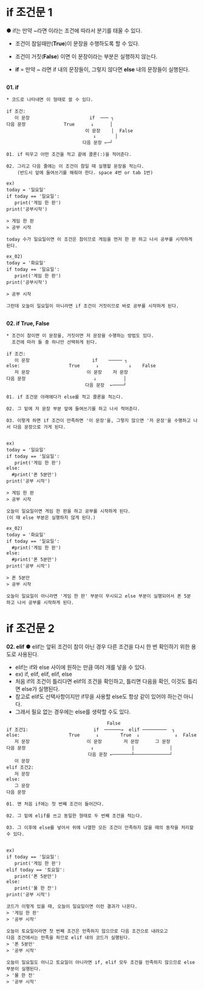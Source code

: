 # if 조건문 1
● if는 만약 ~라면 이라는 조건에 따라서 분기를 태울 수 있다.
* 조건이 참일때만(**True**)이 문장을 수행하도록 할 수 있다.
* 조건이 거짓(**False**) 이면 이 문장이라는 부분은 실행하지 않는다.

* **if** = 만약 ~ 라면 if 내의 문장들이, 그렇지 않다면 **else** 내의 문장들이 실행된다.
##
**01. if**
```
* 코드로 나타내면 이 형태로 쓸 수 있다.

if 조건:                       
   이 문장                      if  ─── ┐
다음 문장              True      ↓      │ 
                             이 문장    │  False
                                ↓       │
                            다음 문장 ←─┘

01. if 띄우고 어떤 조건을 적고 끝에 콜론(:)을 적어준다.

02. 그리고 다음 줄에는 이 조건이 참일 때 실행할 문장을 적는다.
    (반드시 앞에 들여쓰기를 해줘야 한다. space 4번 or tab 1번)
```
``` 
ex)
today = '일요일'
if today == '일요일':
   print('게임 한 판')
print('공부시작')

> 게임 한 판
> 공부 시작

today 수가 일요일이면 이 조건은 참이므로 게임을 먼저 한 판 하고 나서 공부를 시작하게 된다.

ex_02)
today = '화요일'
if today == '일요일':
   print('게임 한 판')
print('공부시작')

> 공부 시작

그런데 오늘이 일요일이 아니라면 if 조건이 거짓이므로 바로 공부를 시작하게 된다.
```
##
**02. if True, False**
```
* 조건이 참이면 이 문장을, 거짓이면 저 문장을 수행하는 방법도 있다.
  조건에 따라 둘 중 하나만 선택하게 된다.

if 조건:
   이 문장                       if    ───── ┐
else:                  True      ↓           ↓    False
   저 문장                     이 문장    저 문장
다음 문장                         ↓          │
                             다음 문장  ←────┘

01. if 조건문 아래에다가 else를 적고 콜론을 적는다.

02. 그 밑에 저 문장 부분 앞에 들여쓰기를 하고 나서 적어준다.

03. 이렇게 하면 if 조건이 만족하면 '이 문장'을, 그렇지 않으면 '저 문장'을 수행하고 나서 다음 문장으로 가게 된다.
```
##
```
ex)
today = '일요일'
if today == '일요일':
   print('게임 한 판')
else:
  #print('폰 5분만')
print('공부 시작')

> 게임 한 판
> 공부 시작

오늘이 일요일이면 게임 한 판을 하고 공부를 시작하게 된다.
(이 때 else 부분은 실행하지 않게 된다.)

ex_02)
today = '화요일'
if today == '일요일':
  #print('게임 한 판')
else:
  #print('폰 5분만')
print('공부 시작')

> 폰 5분만
> 공부 시작

오늘이 일요일이 아니라면 '게임 한 판' 부분이 무시되고 else 부분이 실행되어서 폰 5분 하고 나서 공부를 시작하게 된다.
```
##
# if 조건문 2
**02. elif**
● elif는 앞뒤 조건이 참이 아닌 경우 다른 조건을 다시 한 번 확인하기 위한 용도로 사용된다.
* elif는 if와 else 사이에 원하는 만큼 여러 개를 넣을 수 있다.
* ex) if, elif, elif, elif, else
* 처음 if의 조건이 틀리다면 elif의 조건을 확인하고, 틀리면 다음을 확인, 이것도 틀리면 else가 실행된다.
* 참고로 elif도 선택사항이지만 if무을 사용할 else도 항상 같이 있어야 하는건 아니다.
* 그래서 필요 없는 경우에는 else를 생략할 수도 있다.
```
                                     False
if 조건1:                        if  ──────→  elif ─────────  ┐
else:                  True      ↓        True  ↓             ↓  False
   저 문장                     이 문장        저 문장      그 문장
다음 문장                        ↓              │             │
                              다음 문장 ←───────┴─────────────┘
   이 문장
elif 조건2:
   저 문장
else:
   그 문장
다음 문장
 
01. 맨 처음 if에는 첫 번째 조건이 들어간다.

02. 그 밑에 elif를 쓰고 동일한 형태로 두 번째 조건을 적는다.

03. 그 이후에 else를 넣어서 위에 나열한 모든 조건이 만족하지 않을 때의 동작을 처리할 수 있다.
```
##
```
ex)
if today == '일요일':
   print('게임 한 판')
elif today == '토요일':
   print('폰 5분만')
else:
   print('물 한 잔')
print('공부 시작')

코드가 이렇게 있을 때, 오늘이 일요일이면 이런 결과가 나온다.
> '게임 한 판'
> '공부 시작'

오늘이 토요일이라면 첫 번째 조건은 만족하지 않으므로 다음 조건으로 내려오고
다음 조건에서는 만족을 하므로 elif 내의 코드가 실행된다.
> '폰 5분만'
> '공부 시작'

오늘이 일요일도 아니고 토요일이 아니라면 if, elif 모두 조건을 만족하지 않으므로 else 부분이 실행된다.
> '물 한 잔'
> '공부 시작'
```
